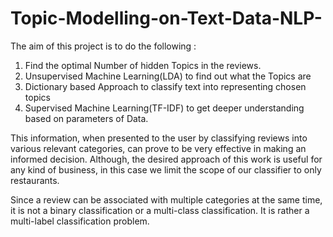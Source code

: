 # Topic-Modelling-on-Text-Data-NLP-

The aim of this project is to do the following :
1) Find the optimal Number of hidden Topics in the reviews.
2) Unsupervised Machine Learning(LDA) to find out what the Topics are
3) Dictionary based Approach to classify text into representing chosen topics
4) Supervised Machine Learning(TF-IDF) to get deeper understanding based on parameters of Data.

This information, when presented to the user by classifying reviews into various relevant categories, can
prove to be very effective in making an informed decision. Although, the desired approach of this work is
useful for any kind of business, in this case we limit the scope of our classifier to only restaurants.

Since a review can be associated with multiple categories at the same time, it is not a binary classification
or a multi-class classification. It is rather a multi-label classification problem.
